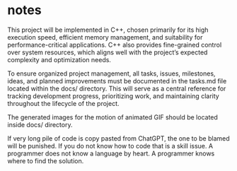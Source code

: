 # notes

This project will be implemented in C++, chosen primarily for its high execution speed, efficient
memory management, and suitability for performance-critical applications. C++ also provides
fine-grained control over system resources, which aligns well with the project’s expected
complexity and optimization needs.

To ensure organized project management, all tasks, issues, milestones, ideas, and planned
improvements must be documented in the tasks.md file located within the docs/ directory. This will
serve as a central reference for tracking development progress, prioritizing work, and maintaining
clarity throughout the lifecycle of the project.

The generated images for the motion of animated GIF should be located inside docs/ directory.

If very long pile of code is copy pasted from ChatGPT, the one to be blamed will be punished. If
you do not know how to code that is a skill issue. A programmer does not know a language by heart.
A programmer knows where to find the solution.
